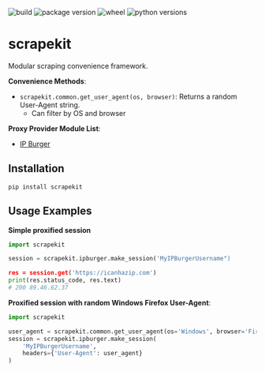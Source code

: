 ![build](https://img.shields.io/bitbucket/pipelines/chad-og/scrapekit/master)
![package version](https://img.shields.io/pypi/v/scrapekit)
![wheel](https://img.shields.io/pypi/wheel/scrapekit)
![python versions](https://badgen.net/pypi/python/scrapekit)

# scrapekit
Modular scraping convenience framework.

**Convenience Methods**:

- `scrapekit.common.get_user_agent(os, browser)`: Returns a random User-Agent string.
  - Can filter by OS and browser

**Proxy Provider Module List**:

- [IP Burger](https://secure.ipburger.com/aff.php?aff=1479&page=residential-order)

## Installation
```shell
pip install scrapekit
```

## Usage Examples

**Simple proxified session**

```python
import scrapekit

session = scrapekit.ipburger.make_session('MyIPBurgerUsername")

res = session.get('https://icanhazip.com')
print(res.status_code, res.text)
# 200 89.46.62.37
```

**Proxified session with random Windows Firefox User-Agent**:

```python
import scrapekit

user_agent = scrapekit.common.get_user_agent(os='Windows', browser='Firefox')
session = scrapekit.ipburger.make_session(
    'MyIPBurgerUsername',
    headers={'User-Agent': user_agent}
)
```